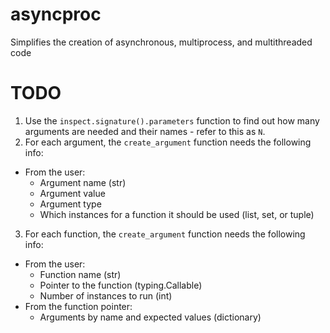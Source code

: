 # asyncproc
Simplifies the creation of asynchronous, multiprocess, and multithreaded code

# TODO
1. Use the `inspect.signature().parameters` function to find out how many arguments are needed and their names - refer to this as `N`.
2. For each argument, the `create_argument` function needs the following info:
  - From the user:
    - Argument name (str)
    - Argument value
    - Argument type
    - Which instances for a function it should be used (list, set, or tuple)
3. For each function, the `create_argument` function needs the following info:
  - From the user:
    - Function name (str)
    - Pointer to the function (typing.Callable)
    - Number of instances to run (int)
  - From the function pointer:
    - Arguments by name and expected values (dictionary)
